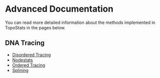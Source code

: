 # Advanced Documentation

You can read more detailed information about the methods implemented in TopoStats in the pages below.

## DNA Tracing

- [Disordered Tracing](advanced/disordered_tracing.md)
- [Nodestats](advanced/nodestats.md)
- [Ordered Tracing](advanced/ordered_tracing.md)
- [Splining](advanced/splining.md)
